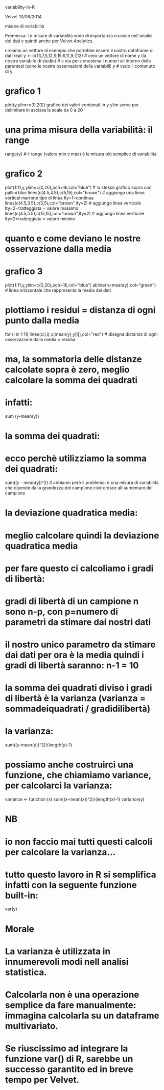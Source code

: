 variability-in-R


Velvet 
10/06/2014 

misure di variabilità 



Premessa:
Le misure di variabilità sono di importanza cruciale nell'analisi dei dati e quindi anche per Velvet Analytics.


creiamo un vettore di esempio che potrebbe essere il nostro dataframe di dati reali
y <- c(13,7,5,12,9,15,6,11,9,7,12) # creo un vettore di nome y (la nostra variabile di studio) 
								   # c sta per concatena i numeri all interno della parentesi (sono le nostre osservazioni delle variabili)
y # vedo il contenuto di y
# grafico 1
plot(y,ylim=c(0,20)) grafico dei valori contenuti in y
                     ylim serve per delimitare in ascissa la scala da 0 a 20
					 
# una prima misura della variabilità: il range					 
range(y) # il range (valora min e max) è la misura più semplice di variabilità
# grafico 2
plot(1:11,y,ylim=c(0,20),pch=16,col="blue") # lo stesso grafico sopra con pallini blue
lines(c(4.5,4.5),c(5,15),col="brown") # aggiungo una linea vertical marrone tipo di linea lty=1=continua
lines(c(4.5,3.5),c(5,5),col="brown",lty=2) # aggiungo linea verticale lty=2=tratteggiata = valore massimo
lines(c(4.5,5.5),c(15,15),col="brown",lty=2) # aggiungo linea verticale lty=2=tratteggiata = valore minimo

# quanto e come deviano le nostre osservazione dalla media
# grafico 3
plot(1:11,y,ylim=c(0,20),pch=16,col="blue")
abline(h=mean(y),col="green") # linea orizzontale che rappresenta la media dei dati

# plottiamo i residui = distanza di ogni punto dalla media
for (i in 1:11) lines(c(i,i),c(mean(y),y[i]),col="red") # disegna distanza di ogni osservazione dalla media = residui
# ma, la sommatoria delle distanze calcolate sopra è zero, meglio calcolare la somma dei quadrati
# infatti:
sum (y-mean(y))

# la somma dei quadrati:
# ecco perchè utilizziamo la somma dei quadrati:
sum((y - mean(y))^2) # abbiamo però il problema: è una misura di variabilità che dipende dalla grandezza del campione
                      cioè cresce all aumentare del campione

					 
# la deviazione quadratica media:
# meglio calcolare quindi la deviazione quadratica media 
# per fare questo ci calcoliamo i gradi di libertà:
# gradi di libertà di un campione n sono n-p, con p=numero di parametri da stimare dai nostri dati
# il nostro unico parametro da stimare dai dati per ora è la media quindi i gradi di libertà saranno: n-1 = 10
# la somma dei quadrati diviso i gradi di libertà è la varianza (varianza = sommadeiquadrati / gradidilibertà)

# la varianza:
sum((y-mean(y))^2)/(length(y)-1) 
# possiamo anche costruirci una funzione, che chiamiamo variance, per calcolarci la varianza:  
variance <- function (x)
sum((x-mean(x))^2)/(length(x)-1) 
variance(y)

# NB
# io non faccio mai tutti questi calcoli per calcolare la varianza...
# tutto questo lavoro in R si semplifica infatti con la seguente funzione built-in:
var(y)



# Morale
# La varianza è utilizzata in innumerevoli modi nell analisi statistica.
# Calcolarla non è una operazione semplice da fare manualmente: immagina calcolarla su un dataframe multivariato.
# Se riuscissimo ad integrare la funzione var() di R, sarebbe un successo garantito ed in breve tempo per Velvet.
